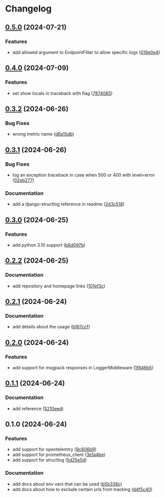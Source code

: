 # Changelog

## [0.5.0](https://github.com/portmind/telemify/compare/v0.4.0...v0.5.0) (2024-07-21)


### Features

* add allowed argument to EndpointFilter to allow specific logs ([019e0e4](https://github.com/portmind/telemify/commit/019e0e4c696269fcc7c362aba2ff42b89dbae96c))

## [0.4.0](https://github.com/portmind/telemify/compare/v0.3.2...v0.4.0) (2024-07-09)


### Features

* set show locals in traceback with flag ([7874065](https://github.com/portmind/telemify/commit/787406502f65e7268d8d6ff5543a74c25fab6836))

## [0.3.2](https://github.com/portmind/telemify/compare/v0.3.1...v0.3.2) (2024-06-26)


### Bug Fixes

* wrong metric name ([d8a15db](https://github.com/portmind/telemify/commit/d8a15db8edbe441a6b54c7cc9ee07434b4c01f88))

## [0.3.1](https://github.com/portmind/telemify/compare/v0.3.0...v0.3.1) (2024-06-26)


### Bug Fixes

* log an exception traceback in case when 500 or 400 with level=error ([02eb277](https://github.com/portmind/telemify/commit/02eb27703d5de57817584efb85fa995432d8353f))


### Documentation

* add a django-structlog reference in readme ([2d3c518](https://github.com/portmind/telemify/commit/2d3c518d1dc1031825eee879a39138fd72a21d81))

## [0.3.0](https://github.com/portmind/telemify/compare/v0.2.2...v0.3.0) (2024-06-25)


### Features

* add python 3.10 support ([b6d097b](https://github.com/portmind/telemify/commit/b6d097b297a7f1630dbf6390f2ff376732656840))

## [0.2.2](https://github.com/portmind/telemify/compare/v0.2.1...v0.2.2) (2024-06-25)


### Documentation

* add repository and homepage links ([101ef3c](https://github.com/portmind/telemify/commit/101ef3cbdf8cdec9cd3b421721c2c295686431b0))

## [0.2.1](https://github.com/portmind/telemify/compare/v0.2.0...v0.2.1) (2024-06-24)


### Documentation

* add details about the usage ([b167ccf](https://github.com/portmind/telemify/commit/b167ccf00082c4c20e9d1aa5792ace1188bc8258))

## [0.2.0](https://github.com/portmind/telemify/compare/v0.1.1...v0.2.0) (2024-06-24)


### Features

* add support for msgpack responses in LoggerMiddleware ([1f846b5](https://github.com/portmind/telemify/commit/1f846b5a00f9a06ea74099c6ead73904d8e20fbb))

## [0.1.1](https://github.com/portmind/telemify/compare/v0.1.0...v0.1.1) (2024-06-24)


### Documentation

* add reference ([5210eed](https://github.com/portmind/telemify/commit/5210eedf58d4fad568533a3ebd9d41ce96b48dea))

## 0.1.0 (2024-06-24)


### Features

* add support for opentelemtry ([9c806b9](https://github.com/portmind/telemify/commit/9c806b99b4ec262cf7954dc2c236ce70a703538e))
* add support for prometheus_client ([3e1a4be](https://github.com/portmind/telemify/commit/3e1a4bedd7302d0fc1290caa0b54f3f0b8cfa548))
* add support for structlog ([5d25e5d](https://github.com/portmind/telemify/commit/5d25e5dfe4c8f026540b04f824f7867f5aadff9d))


### Documentation

* add docs about env vars that can be used ([b5b338c](https://github.com/portmind/telemify/commit/b5b338cfef528a5137b5d7af2c3b4031ec11a9fe))
* add docs about how to exclude certain urls from tracking ([d4f5c40](https://github.com/portmind/telemify/commit/d4f5c40d1b2181192eb310df2768bc202f2d49aa))
